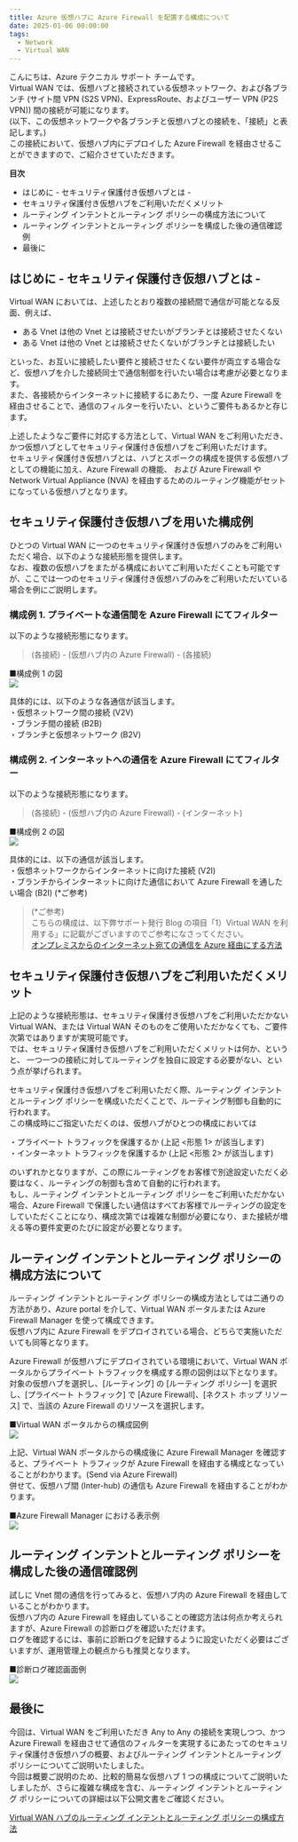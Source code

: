 ```yaml
---
title: Azure 仮想ハブに Azure Firewall を配置する構成について
date: 2025-01-06 00:00:00
tags:
  - Network
  - Virtual WAN
---
```


こんにちは、Azure テクニカル サポート チームです。  
Virtual WAN では、仮想ハブと接続されている仮想ネットワーク、および各ブランチ (サイト間  VPN (S2S VPN)、ExpressRoute、およびユーザー VPN (P2S VPN)) 間の接続が可能になります。  
(以下、この仮想ネットワークや各ブランチと仮想ハブとの接続を、「接続」と表記します。)  
この接続において、仮想ハブ内にデプロイした Azure Firewall を経由させることができますので、ご紹介させていただきます。  

**目次**  
- はじめに - セキュリティ保護付き仮想ハブとは -
- セキュリティ保護付き仮想ハブをご利用いただくメリット
- ルーティング インテントとルーティング ポリシーの構成方法について
- ルーティング インテントとルーティング ポリシーを構成した後の通信確認例 
- 最後に  


## はじめに - セキュリティ保護付き仮想ハブとは -
Virtual WAN においては、上述したとおり複数の接続間で通信が可能となる反面、例えば、  
- ある Vnet は他の Vnet とは接続させたいがブランチとは接続させたくない  
- ある Vnet は他の Vnet とは接続させたくないがブランチとは接続したい  

といった、お互いに接続したい要件と接続させたくない要件が両立する場合など、仮想ハブを介した接続同士で通信制御を行いたい場合は考慮が必要となります。  
また、各接続からインターネットに接続するにあたり、一度 Azure Firewall を経由させることで、通信のフィルターを行いたい、というご要件もあるかと存じます。  
 
上述したようなご要件に対応する方法として、Virtual WAN をご利用いただき、かつ仮想ハブとしてセキュリティ保護付き仮想ハブをご利用いただけます。  
セキュリティ保護付き仮想ハブとは、ハブとスポークの構成を提供する仮想ハブとしての機能に加え、Azure Firewall の機能、
および Azure Firewall や Network Virtual Appliance (NVA) を経由するためのルーティング機能がセットになっている仮想ハブとなります。  


## セキュリティ保護付き仮想ハブを用いた構成例
ひとつの Virtual WAN に一つのセキュリティ保護付き仮想ハブのみをご利用いただく場合、以下のような接続形態を提供します。  
なお、複数の仮想ハブをまたがる構成においてご利用いただくことも可能ですが、ここでは一つのセキュリティ保護付き仮想ハブのみをご利用いただいている場合を例にご説明します。  
 
### 構成例 1. プライベートな通信間を Azure Firewall にてフィルター  
 
以下のような接続形態になります。  
> (各接続) - (仮想ハブ内の Azure Firewall) - (各接続)  

■構成例 1 の図  
![](./vwan-vhub-firewall-overview/diag-p2p-viaAzFw.png)

具体的には、以下のような各通信が該当します。  
・仮想ネットワーク間の接続 (V2V)  
・ブランチ間の接続 (B2B)  
・ブランチと仮想ネットワーク (B2V)  
 
### 構成例 2. インターネットへの通信を Azure Firewall にてフィルター  

以下のような接続形態になります。  
> (各接続) - (仮想ハブ内の Azure Firewall) - (インターネット)  

■構成例 2 の図  
![](./vwan-vhub-firewall-overview/diag-p2i-viaAzFw.png)

具体的には、以下の通信が該当します。  
・仮想ネットワークからインターネットに向けた接続 (V2I)  
・ブランチからインターネットに向けた通信において Azure Firewall を通したい場合 (B2I) (*ご参考)  

> (*ご参考)  
> こちらの構成は、以下弊サポート発行 Blog の項目「1）Virtual WAN を利用する」に記載がございますのでご参考になさってください。  
> [オンプレミスからのインターネット宛ての通信を Azure 経由にする方法](https://jpaztech.github.io/blog/network/forcetunneling-azure-to-onpre-configuration/#1%EF%BC%89Virtual-WAN-%E3%82%92%E5%88%A9%E7%94%A8%E3%81%99%E3%82%8B)


## セキュリティ保護付き仮想ハブをご利用いただくメリット
上記のような接続形態は、セキュリティ保護付き仮想ハブをご利用いただかない Virtual WAN、または Virtual WAN そのものをご使用いただかなくても、ご要件次第ではありますが実現可能です。  
では、セキュリティ保護付き仮想ハブをご利用いただくメリットは何か、というと、
一つ一つの接続に対してルーティングを独自に設定する必要がない、という点が挙げられます。  

セキュリティ保護付き仮想ハブをご利用いただく際、ルーティング インテントとルーティング ポリシーを構成いただくことで、ルーティング制御も自動的に行われます。  
この構成時にご指定いただくのは、仮想ハブがひとつの構成においては  

・プライベート トラフィックを保護するか (上記 <形態 1> が該当します)  
・インターネット トラフィックを保護するか (上記 <形態 2> が該当します)  

のいずれかとなりますが、この際にルーティングをお客様で別途設定いただく必要はなく、ルーティングの制御も含めて自動的に行われます。  
もし、ルーティング インテントとルーティング ポリシーをご利用いただかない場合、Azure Firewall で保護したい通信はすべてお客様でルーティングの設定をしていただくことになり、構成次第では複雑な制御が必要になり、また接続が増える等の要件変更のたびに設定が必要となります。  

 
## ルーティング インテントとルーティング ポリシーの構成方法について
ルーティング インテントとルーティング ポリシーの構成方法としては二通りの方法があり、Azure portal を介して、Virtual WAN ポータルまたは Azure Firewall Manager を使って構成できます。  
仮想ハブ内に Azure Firewall をデプロイされている場合、どちらで実施いただいても同等となります。  

Azure Firewall が仮想ハブにデプロイされている環境において、Virtual WAN ポータルからプライベート トラフィックを構成する際の図例は以下となります。  
対象の仮想ハブを選択し、[ルーティング] の [ルーティング ポリシー] を選択し、[プライベート トラフィック] で [Azure Firewall]、[ネクスト ホップ リソース] で、当該の Azure Firewall のリソースを選択します。  

■Virtual WAN ポータルからの構成図例  
![](./vwan-vhub-firewall-overview/routing-intent-VWANportal.png)

上記、Virtual WAN ポータルからの構成後に Azure Firewall Manager を確認すると、プライベート トラフィックが Azure Firewall を経由する構成となっていることがわかります。(Send via Azure Firewall)  
併せて、仮想ハブ間 (Inter-hub) の通信も Azure Firewall を経由することがわかります。  

■Azure Firewall Manager における表示例  
![](./vwan-vhub-firewall-overview/routing-intent-AzFwManager.png)

 
## ルーティング インテントとルーティング ポリシーを構成した後の通信確認例 
試しに Vnet 間の通信を行ってみると、仮想ハブ内の Azure Firewall を経由していることがわかります。  
仮想ハブ内の Azure Firewall を経由していることの確認方法は何点か考えられますが、Azure Firewall の診断ログを確認いただけます。  
ログを確認するには、事前に診断ログを記録するように設定いただく必要はございますが、運用管理上の観点からも推奨となります。  

■診断ログ確認画面例  
![](./vwan-vhub-firewall-overview/AzFw-diaglog.png)


## 最後に
今回は、Virtual WAN をご利用いただき Any to Any の接続を実現しつつ、かつ Azure Firewall を経由させて通信のフィルターを実現するにあたってのセキュリティ保護付き仮想ハブの概要、およびルーティング インテントとルーティング ポリシーについてご説明いたしました。  
今回は概要ご説明のため、比較的簡易な仮想ハブ 1 つの構成についてご説明いたしましたが、さらに複雑な構成を含む、ルーティング インテントとルーティング ポリシーについての詳細は以下公開文書をご確認ください。  

[Virtual WAN ハブのルーティング インテントとルーティング ポリシーの構成方法](https://learn.microsoft.com/ja-jp/azure/virtual-wan/how-to-routing-policies)
